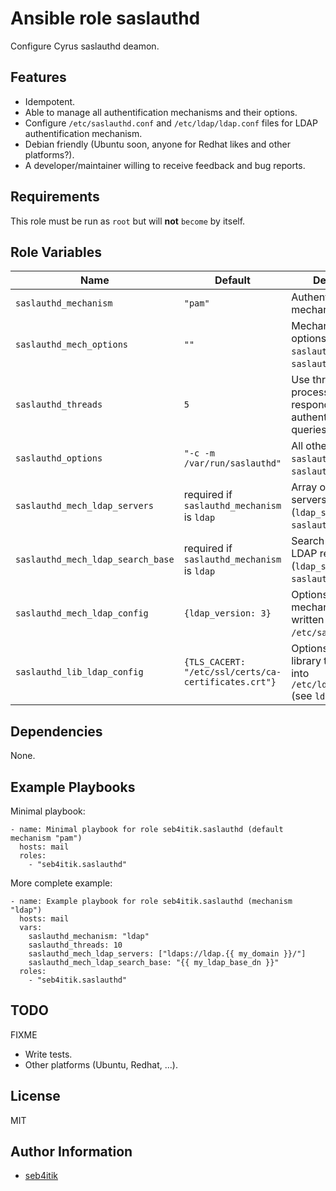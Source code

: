 # Ansible role saslauthd

Configure Cyrus saslauthd deamon.


## Features

- Idempotent.
- Able to manage all authentification mechanisms and their options.
- Configure `/etc/saslauthd.conf` and `/etc/ldap/ldap.conf` files for LDAP authentification mechanism.
- Debian friendly (Ubuntu soon, anyone for Redhat likes and other platforms?).
- A developer/maintainer willing to receive feedback and bug reports.


## Requirements

This role must be run as `root` but will **not** `become` by itself.


## Role Variables

| Name                          | Default             | Description                                                                           |
|-------------------------------|---------------------|---------------------------------------------------------------------------------------|
| `saslauthd_mechanism`         | `"pam"`             | Authentification mechanism.                                                           |
| `saslauthd_mech_options`      | `""`                | Mechanism specific options (`-O` of `saslauthd`, see `saslauthd(8)`).                 |
| `saslauthd_threads`           | `5`                 | Use threads processes for responding to authentication queries (`-n`).                |
| `saslauthd_options`           | `"-c -m /var/run/saslauthd"` | All other options for `saslauthd` (see `saslauthd(8)`).                      |
| `saslauthd_mech_ldap_servers` | required if `saslauthd_mechanism` is `ldap` | Array of LDAP servers (`ldap_servers` in `saslauthd.conf`).   |
| `saslauthd_mech_ldap_search_base` | required if `saslauthd_mechanism` is `ldap` | Search base for LDAP requests (`ldap_search_base` in `saslauthd.conf`). |
| `saslauthd_mech_ldap_config`  | `{ldap_version: 3}` | Options for `ldap` mechanism to be written into `/etc/saslauthd.conf`.                |
| `saslauthd_lib_ldap_config`   | `{TLS_CACERT: "/etc/ssl/certs/ca-certificates.crt"}` | Options for LDAP library to be written into `/etc/ldap/ldap.conf` (see `ldap.conf(5)`). |


## Dependencies

None.


## Example Playbooks

Minimal playbook:

```
- name: Minimal playbook for role seb4itik.saslauthd (default mechanism "pam")
  hosts: mail
  roles:
    - "seb4itik.saslauthd"
```

More complete example:

```
- name: Example playbook for role seb4itik.saslauthd (mechanism "ldap")
  hosts: mail
  vars:
    saslauthd_mechanism: "ldap"
    saslauthd_threads: 10
    saslauthd_mech_ldap_servers: ["ldaps://ldap.{{ my_domain }}/"]
    saslauthd_mech_ldap_search_base: "{{ my_ldap_base_dn }}"
  roles:
    - "seb4itik.saslauthd"
```


## TODO

FIXME
- Write tests.
- Other platforms (Ubuntu, Redhat, ...).


## License

MIT


## Author Information

- [seb4itik](https://github.com/seb4itik)
